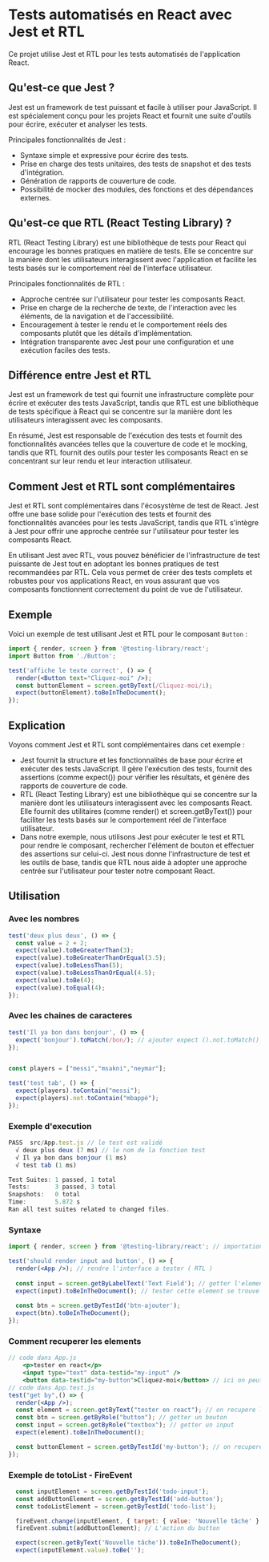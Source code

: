 # Tests automatisés en React avec Jest et RTL

Ce projet utilise Jest et RTL pour les tests automatisés de l'application React.

## Qu'est-ce que Jest ?

Jest est un framework de test puissant et facile à utiliser pour JavaScript. Il est spécialement conçu pour les projets React et fournit une suite d'outils pour écrire, exécuter et analyser les tests.

Principales fonctionnalités de Jest :
- Syntaxe simple et expressive pour écrire des tests.
- Prise en charge des tests unitaires, des tests de snapshot et des tests d'intégration.
- Génération de rapports de couverture de code.
- Possibilité de mocker des modules, des fonctions et des dépendances externes.

## Qu'est-ce que RTL (React Testing Library) ?

RTL (React Testing Library) est une bibliothèque de tests pour React qui encourage les bonnes pratiques en matière de tests. Elle se concentre sur la manière dont les utilisateurs interagissent avec l'application et facilite les tests basés sur le comportement réel de l'interface utilisateur.

Principales fonctionnalités de RTL :
- Approche centrée sur l'utilisateur pour tester les composants React.
- Prise en charge de la recherche de texte, de l'interaction avec les éléments, de la navigation et de l'accessibilité.
- Encouragement à tester le rendu et le comportement réels des composants plutôt que les détails d'implémentation.
- Intégration transparente avec Jest pour une configuration et une exécution faciles des tests.

## Différence entre Jest et RTL

Jest est un framework de test qui fournit une infrastructure complète pour écrire et exécuter des tests JavaScript, tandis que RTL est une bibliothèque de tests spécifique à React qui se concentre sur la manière dont les utilisateurs interagissent avec les composants.

En résumé, Jest est responsable de l'exécution des tests et fournit des fonctionnalités avancées telles que la couverture de code et le mocking, tandis que RTL fournit des outils pour tester les composants React en se concentrant sur leur rendu et leur interaction utilisateur.

## Comment Jest et RTL sont complémentaires

Jest et RTL sont complémentaires dans l'écosystème de test de React. Jest offre une base solide pour l'exécution des tests et fournit des fonctionnalités avancées pour les tests JavaScript, tandis que RTL s'intègre à Jest pour offrir une approche centrée sur l'utilisateur pour tester les composants React.

En utilisant Jest avec RTL, vous pouvez bénéficier de l'infrastructure de test puissante de Jest tout en adoptant les bonnes pratiques de test recommandées par RTL. Cela vous permet de créer des tests complets et robustes pour vos applications React, en vous assurant que vos composants fonctionnent correctement du point de vue de l'utilisateur.


## Exemple 

Voici un exemple de test utilisant Jest et RTL pour le composant `Button` :

```jsx
import { render, screen } from '@testing-library/react';
import Button from './Button';

test('affiche le texte correct', () => {
  render(<Button text="Cliquez-moi" />);
  const buttonElement = screen.getByText(/Cliquez-moi/i);
  expect(buttonElement).toBeInTheDocument();
});

```
## Explication 
Voyons comment Jest et RTL sont complémentaires dans cet exemple :

- Jest fournit la structure et les fonctionnalités de base pour écrire et exécuter des tests JavaScript. Il gère l'exécution des tests, fournit des assertions (comme expect()) pour vérifier les résultats, et génère des rapports de couverture de code.
- RTL (React Testing Library) est une bibliothèque qui se concentre sur la manière dont les utilisateurs interagissent avec les composants React. Elle fournit des utilitaires (comme render() et screen.getByText()) pour faciliter les tests basés sur le comportement réel de l'interface utilisateur.
- Dans notre exemple, nous utilisons Jest pour exécuter le test et RTL pour rendre le composant, rechercher l'élément de bouton et effectuer des assertions sur celui-ci. Jest nous donne l'infrastructure de test et les outils de base, tandis que RTL nous aide à adopter une approche centrée sur l'utilisateur pour tester notre composant React.

## Utilisation 

### Avec les nombres 
```jsx
test('deux plus deux', () => {
  const value = 2 + 2;
  expect(value).toBeGreaterThan(3);
  expect(value).toBeGreaterThanOrEqual(3.5);
  expect(value).toBeLessThan(5);
  expect(value).toBeLessThanOrEqual(4.5);
  expect(value).toBe(4);
  expect(value).toEqual(4);
});
```

### Avec les chaines de caracteres 
```jsx
test('Il ya bon dans bonjour', () => {
  expect('bonjour').toMatch(/bon/); // ajouter expect ().not.toMatch() dans le cas contraire 
});


const players = ["messi","msakni","neymar"];

test('test tab', () => {
  expect(players).toContain("messi");
  expect(players).not.toContain("mbappé");
});
```

### Exemple d'execution 
```jsx
PASS  src/App.test.js // le test est validé 
  √ deux plus deux (7 ms) // le nom de la fonction test 
  √ Il ya bon dans bonjour (1 ms)
  √ test tab (1 ms)

Test Suites: 1 passed, 1 total
Tests:       3 passed, 3 total
Snapshots:   0 total
Time:        5.872 s
Ran all test suites related to changed files.
```

### Syntaxe 
```jsx
import { render, screen } from '@testing-library/react'; // importation des render et screen 

test('should render input and button', () => {
  render(<App />); // rendre l'interface a tester ( RTL ) 
  
  const input = screen.getByLabelText('Text Field'); // getter l'element a tester 
  expect(input).toBeInTheDocument(); // tester cette element se trouve dans cette fenetre ou non ! 
  
  const btn = screen.getByTestId('btn-ajouter');
  expect(btn).toBeInTheDocument();
});

```

### Comment recuperer les elements 
```jsx
// code dans App.js
    <p>tester en react</p>
    <input type="text" data-testid="my-input" />
    <button data-testid="my-button">Cliquez-moi</button> // ici on peut mettre un id pour un element. 
// code dans App.test.js
test("get by",() => {
  render(<App />);
  const element = screen.getByText("tester en react"); // on recupere le texte qui se trouve dans la balise <p>
  const btn = screen.getByRole("button"); // getter un bouton
  const input = screen.getByRole("textbox"); // getter un input 
  expect(element).toBeInTheDocument();

  const buttonElement = screen.getByTestId('my-button'); // on recupere l'element by son id 
});
```

### Exemple de totoList - FireEvent
```jsx
  const inputElement = screen.getByTestId('todo-input');
  const addButtonElement = screen.getByTestId('add-button');
  const todoListElement = screen.getByTestId('todo-list');

  fireEvent.change(inputElement, { target: { value: 'Nouvelle tâche' } }); // methode .change prend deux parametre , le premier l'elemenet , le deuxieme est pour la valeur 
  fireEvent.submit(addButtonElement); // L'action du button 

  expect(screen.getByText('Nouvelle tâche')).toBeInTheDocument();
  expect(inputElement.value).toBe('');
```






